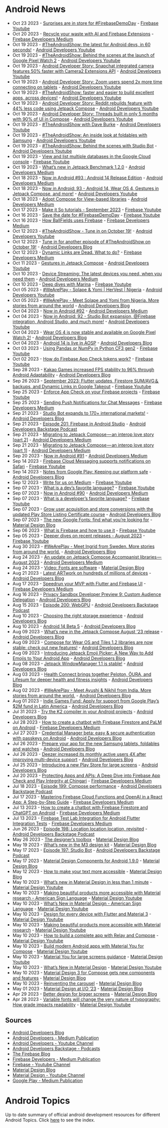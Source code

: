 # Android News

<!-- NEWS:START -->
- Oct 23 2023 - [Surprises are in store for #FirebaseDemoDay](https://www.youtube.com/watch?v=HCdk6qXCeNA) - [Firebase Youtube](https://www.youtube.com/user/Firebase)
- Oct 20 2023 - [Recycle your waste with AI and Firebase Extensions](https://medium.com/firebase-developers/recycle-your-waste-with-ai-and-firebase-extensions-b806e36814c5?source=rss----8e8b7dc6774d---4) - [Firebase Developers Medium](https://medium.com/firebase-developers)
- Oct 19 2023 - [#TheAndroidShow: the latest for Android devs, in 60 seconds!](https://www.youtube.com/watch?v=DEcyz2fynBE) - [Android Developers Youtube](https://www.youtube.com/c/AndroidDevelopers)
- Oct 19 2023 - [#TheAndroidShow: Behind the scenes at the launch of Google Pixel Watch 2](https://www.youtube.com/watch?v=3jrQ2DYdOpc) - [Android Developers Youtube](https://www.youtube.com/c/AndroidDevelopers)
- Oct 19 2023 - [Android Developer Story: Snapchat integrated camera features 50% faster with Camera2 Extensions API](https://www.youtube.com/watch?v=d8YDBy-BhOo) - [Android Developers Youtube](https://www.youtube.com/c/AndroidDevelopers)
- Oct 19 2023 - [Android Developer Story: Zoom users spend 2x more time connecting on tablets](https://www.youtube.com/watch?v=o9L8dMPViCg) - [Android Developers Youtube](https://www.youtube.com/c/AndroidDevelopers)
- Oct 19 2023 - [#TheAndroidShow: faster and easier to build excellent apps, across devices!](https://www.youtube.com/watch?v=_gL7XZy_XsY) - [Android Developers Youtube](https://www.youtube.com/c/AndroidDevelopers)
- Oct 19 2023 - [Android Developer Story: Reddit rebuilds feature with 44% less code using Jetpack Compose](https://www.youtube.com/watch?v=Hb5vWCwPmfE) - [Android Developers Youtube](https://www.youtube.com/c/AndroidDevelopers)
- Oct 19 2023 - [Android Developer Story: Threads built in only 5 months with 90% of UI in Compose](https://www.youtube.com/watch?v=8PAZw0xhhEQ) - [Android Developers Youtube](https://www.youtube.com/c/AndroidDevelopers)
- Oct 19 2023 - [#TheAndroidShow with Dave Burke](https://www.youtube.com/watch?v=dQekoBZDEQY) - [Android Developers Youtube](https://www.youtube.com/c/AndroidDevelopers)
- Oct 19 2023 - [#TheAndroidShow: An inside look at foldables with Samsung](https://www.youtube.com/watch?v=EALw12j22uk) - [Android Developers Youtube](https://www.youtube.com/c/AndroidDevelopers)
- Oct 19 2023 - [#TheAndroidShow: Behind the scenes with Studio Bot](https://www.youtube.com/watch?v=4hjC4z-Fa3o) - [Android Developers Youtube](https://www.youtube.com/c/AndroidDevelopers)
- Oct 19 2023 - [View and list multiple databases in the Google Cloud console](https://www.youtube.com/watch?v=Lx6pf2Bq5Hw) - [Firebase Youtube](https://www.youtube.com/user/Firebase)
- Oct 19 2023 - [What’s new in Jetpack Benchmark 1.2.0](https://medium.com/androiddevelopers/whats-new-in-jetpack-benchmark-1-2-0-82da5092fc43?source=rss----95b274b437c2---4) - [Android Developers Medium](https://medium.com/androiddevelopers)
- Oct 18 2023 - [Now in Android #93 : Android 14 Release Edition](https://medium.com/androiddevelopers/now-in-android-93-android-14-release-edition-2cb821aebdc9?source=rss----95b274b437c2---4) - [Android Developers Medium](https://medium.com/androiddevelopers)
- Oct 18 2023 - [Now in Android: 93 - Android 14, Wear OS 4, Gestures in Jetpack Compose, and more!](https://www.youtube.com/watch?v=_nSFWfipdgw) - [Android Developers Youtube](https://www.youtube.com/c/AndroidDevelopers)
- Oct 18 2023 - [Adopt Compose for View-based libraries](https://medium.com/androiddevelopers/adopt-compose-for-view-based-libraries-8db5badf1afc?source=rss----95b274b437c2---4) - [Android Developers Medium](https://medium.com/androiddevelopers)
- Oct 17 2023 - [Make it So tutorials - September 2023](https://www.youtube.com/watch?v=HxWl7QtgA6E) - [Firebase Youtube](https://www.youtube.com/user/Firebase)
- Oct 16 2023 - [Save the date for #FirebaseDemoDay](https://www.youtube.com/watch?v=DPa-heX0LN0) - [Firebase Youtube](https://www.youtube.com/user/Firebase)
- Oct 16 2023 - [How BallFields uses Firebase](https://medium.com/firebase-developers/how-ballfields-uses-firebase-ddd7faa374ad?source=rss----8e8b7dc6774d---4) - [Firebase Developers Medium](https://medium.com/firebase-developers)
- Oct 12 2023 - [#TheAndroidShow - Tune in on October 19!](https://www.youtube.com/watch?v=q0rzhMHj25k) - [Android Developers Youtube](https://www.youtube.com/c/AndroidDevelopers)
- Oct 12 2023 - [Tune in for another episode of #TheAndroidShow on October 19!](http://android-developers.googleblog.com/2023/10/watch-tas23.html) - [Android Developers Blog](https://android-developers.googleblog.com/)
- Oct 12 2023 - [Dynamic Links are Dead. What to do?](https://medium.com/firebase-developers/dynamic-links-are-dead-what-to-do-c73ad0669540?source=rss----8e8b7dc6774d---4) - [Firebase Developers Medium](https://medium.com/firebase-developers)
- Oct 11 2023 - [Gestures in Jetpack Compose](https://www.youtube.com/watch?v=1tkVjBxdGrk) - [Android Developers Youtube](https://www.youtube.com/c/AndroidDevelopers)
- Oct 10 2023 - [Device Streaming: The latest devices you need, when you need them](https://medium.com/androiddevelopers/device-streaming-the-latest-devices-you-need-when-you-need-them-4472d28d0c57?source=rss----95b274b437c2---4) - [Android Developers Medium](https://medium.com/androiddevelopers)
- Oct 10 2023 - [Deep dives with Marina](https://www.youtube.com/watch?v=B506AABZVWw) - [Firebase Youtube](https://www.youtube.com/user/Firebase)
- Oct 05 2023 - [#WeArePlay - Solape & Yomi | HerVest | Nigeria](https://www.youtube.com/watch?v=mLUwNXOTaT4) - [Android Developers Youtube](https://www.youtube.com/c/AndroidDevelopers)
- Oct 05 2023 - [#WeArePlay - Meet Solape and Yomi from Nigeria. More stories from around the world](http://android-developers.googleblog.com/2023/10/weareplay-meet-solape-and-yomi-from-nigeria-more-stories-from-around-the-world.html) - [Android Developers Blog](https://android-developers.googleblog.com/)
- Oct 04 2023 - [Now in Android #92](https://medium.com/androiddevelopers/now-in-android-92-51866ffd0bd8?source=rss----95b274b437c2---4) - [Android Developers Medium](https://medium.com/androiddevelopers)
- Oct 04 2023 - [Now in Android: 92 - Studio Bot expansion, @Firebase integration, Android Studio, and much more!](https://www.youtube.com/watch?v=jpU6hjzOLRE) - [Android Developers Youtube](https://www.youtube.com/c/AndroidDevelopers)
- Oct 04 2023 - [Wear OS 4 is now stable and available on Google Pixel Watch 2!](http://android-developers.googleblog.com/2023/10/wear-os-4-is-now-stable-and-available-on-google-pixel-watch-2.html) - [Android Developers Blog](https://android-developers.googleblog.com/)
- Oct 04 2023 - [Android 14 is live in AOSP](http://android-developers.googleblog.com/2023/10/android-14-is-live-in-aosp.html) - [Android Developers Blog](https://android-developers.googleblog.com/)
- Oct 03 2023 - [Using Pandas or NumPy in Python CF3 gen2](https://www.youtube.com/watch?v=Bs0bBJFyPVc) - [Firebase Youtube](https://www.youtube.com/user/Firebase)
- Oct 02 2023 - [How do Firebase App Check tokens work?](https://www.youtube.com/watch?v=eMa0hsHqfHU) - [Firebase Youtube](https://www.youtube.com/user/Firebase)
- Sep 28 2023 - [Kakao Games increased FPS stability to 96% through Android Adaptability](http://android-developers.googleblog.com/2023/09/kakao-games-increased-fps-stability-through-android-adapatability.html) - [Android Developers Blog](https://android-developers.googleblog.com/)
- Sep 26 2023 - [September 2023: Flutter updates, Firestore SUM/AVG＆backups, and Dynamic Links in Google Takeout](https://www.youtube.com/watch?v=xBGoBQyJA1o) - [Firebase Youtube](https://www.youtube.com/user/Firebase)
- Sep 25 2023 - [Enforce App Check on your Firebase projects](https://www.youtube.com/watch?v=dYwA3Wo_9Bc) - [Firebase Youtube](https://www.youtube.com/user/Firebase)
- Sep 25 2023 - [Sending Push Notifications for Chat Messages](https://medium.com/firebase-developers/ios-swift-send-a-push-notification-when-firebase-chat-message-is-sent-2ec0e6e412ac?source=rss----8e8b7dc6774d---4) - [Firebase Developers Medium](https://medium.com/firebase-developers)
- Sep 21 2023 - [Studio Bot expands to 170+ international markets!](http://android-developers.googleblog.com/2023/09/studio-bot-expands-to-international-markets.html) - [Android Developers Blog](https://android-developers.googleblog.com/)
- Sep 21 2023 - [Episode 201: Firebase in Android Studio](http://adbackstage.libsyn.com/episode-201-firebase-in-android-studio) - [Android Developers Backstage Podcast](https://adbackstage.libsyn.com/)
- Sep 21 2023 - [Migrating to Jetpack Compose — an interop love story [part 2]](https://medium.com/androiddevelopers/migrating-to-jetpack-compose-an-interop-love-story-part-2-370fdd978c33?source=rss----95b274b437c2---4) - [Android Developers Medium](https://medium.com/androiddevelopers)
- Sep 21 2023 - [Migrating to Jetpack Compose — an interop love story [part 1]](https://medium.com/androiddevelopers/migrating-to-jetpack-compose-an-interop-love-story-part-1-3693ca3ae981?source=rss----95b274b437c2---4) - [Android Developers Medium](https://medium.com/androiddevelopers)
- Sep 20 2023 - [Now in Android #91](https://medium.com/androiddevelopers/now-in-android-91-1805122ae7a4?source=rss----95b274b437c2---4) - [Android Developers Medium](https://medium.com/androiddevelopers)
- Sep 14 2023 - [Firebase Cloud Messaging supports notifications on Safari](https://www.youtube.com/watch?v=G6n4FxuhiJo) - [Firebase Youtube](https://www.youtube.com/user/Firebase)
- Sep 14 2023 - [Notes from Google Play: Keeping our platform safe](http://android-developers.googleblog.com/2023/09/notes-from-google-play-keeping-our-platform-safe.html) - [Android Developers Blog](https://android-developers.googleblog.com/)
- Sep 12 2023 - [Write for us on Medium](https://www.youtube.com/watch?v=NaJwWTs0W70) - [Firebase Youtube](https://www.youtube.com/user/Firebase)
- Sep 07 2023 - [What is a dev’s favorite language?](https://www.youtube.com/watch?v=GeyWx5klT60) - [Firebase Youtube](https://www.youtube.com/user/Firebase)
- Sep 07 2023 - [Now in Android #90](https://medium.com/androiddevelopers/now-in-android-90-a852c6753fda?source=rss----95b274b437c2---4) - [Android Developers Medium](https://medium.com/androiddevelopers)
- Sep 07 2023 - [What is a developer’s favorite language?](https://www.youtube.com/watch?v=gbuSrFCmPBg) - [Firebase Youtube](https://www.youtube.com/user/Firebase)
- Sep 07 2023 - [Grow user acquisition and store conversions with the updated Play Store Listing Certificate course](http://android-developers.googleblog.com/2023/09/grow-user-acquisition-and-store-conversions-with-updated-play-store-listing-certificate-course.html) - [Android Developers Blog](https://android-developers.googleblog.com/)
- Sep 07 2023 - [The new Google Fonts: find what you’re looking for](https://material.io/blog/2023-google-fonts-redesign) - [Material Design Blog](https://material.io/blog)
- Sep 06 2023 - [What is Firebase and how to use it](https://www.youtube.com/watch?v=p9pgI3Mg-So) - [Firebase Youtube](https://www.youtube.com/user/Firebase)
- Sep 05 2023 - [Deeper dives on recent releases - August 2023](https://www.youtube.com/watch?v=yBJhnHgZV2Q) - [Firebase Youtube](https://www.youtube.com/user/Firebase)
- Aug 30 2023 - [#WeArePlay - Meet Ingrid from Sweden. More stories from around the world.](http://android-developers.googleblog.com/2023/08/weareplay-meet-ingrid-from-sweden-more.html) - [Android Developers Blog](https://android-developers.googleblog.com/)
- Aug 24 2023 - [An update on Jetpack Compose Accompanist libraries — August 2023](https://medium.com/androiddevelopers/an-update-on-jetpack-compose-accompanist-libraries-august-2023-ac4cbbf059f1?source=rss----95b274b437c2---4) - [Android Developers Medium](https://medium.com/androiddevelopers)
- Aug 24 2023 - [Video: Fonts are software](https://material.io/blog/fonts-are-software-video) - [Material Design Blog](https://material.io/blog)
- Aug 21 2023 - [Latest ARTwork on hundreds of millions of devices](http://android-developers.googleblog.com/2023/08/latest-artwork-on-hundreds-of-millions-of-devices.html) - [Android Developers Blog](https://android-developers.googleblog.com/)
- Aug 17 2023 - [Speedrun your MVP with Flutter and Firebase UI](https://medium.com/firebase-developers/speedrun-your-flutter-mvp-with-firebase-ui-f4927e1ab502?source=rss----8e8b7dc6774d---4) - [Firebase Developers Medium](https://medium.com/firebase-developers)
- Aug 16 2023 - [Privacy Sandbox Developer Preview 9: Custom Audience Delegation](http://android-developers.googleblog.com/2023/08/privacy-sandbox-developer-preview-9.html) - [Android Developers Blog](https://android-developers.googleblog.com/)
- Aug 15 2023 - [Episode 200: WebGPU](http://adbackstage.libsyn.com/episode-200-webgpu) - [Android Developers Backstage Podcast](https://adbackstage.libsyn.com/)
- Aug 10 2023 - [Choosing the right storage experience](http://android-developers.googleblog.com/2023/08/choosing-right-storage-experience.html) - [Android Developers Blog](https://android-developers.googleblog.com/)
- Aug 10 2023 - [Android 14 Beta 5](http://android-developers.googleblog.com/2023/08/android-14-beta-5.html) - [Android Developers Blog](https://android-developers.googleblog.com/)
- Aug 09 2023 - [What’s new in the Jetpack Compose August ’23 release](http://android-developers.googleblog.com/2023/08/whats-new-in-jetpack-compose-august-23-release.html) - [Android Developers Blog](https://android-developers.googleblog.com/)
- Aug 09 2023 - [Compose for Wear OS and Tiles 1.2 libraries are now stable: check out new features!](http://android-developers.googleblog.com/2023/08/compose-for-wear-os-and-tiles-1-2-libraries-now-stable-new-features.html) - [Android Developers Blog](https://android-developers.googleblog.com/)
- Aug 09 2023 - [Introducing Jetpack Emoji Picker: A New Way to Add Emojis to Your Android App](http://android-developers.googleblog.com/2023/08/introducing-jetpack-emoji-picker.html) - [Android Developers Blog](https://android-developers.googleblog.com/)
- Aug 08 2023 - [Jetpack WindowManager 1.1 is stable!](http://android-developers.googleblog.com/2023/08/jetpack-windowmanager-11-is-stable.html) - [Android Developers Blog](https://android-developers.googleblog.com/)
- Aug 03 2023 - [Health Connect brings together Peloton, ŌURA, and Lifesum for deeper health and fitness insights](http://android-developers.googleblog.com/2023/08/health-connect-brings-together-peloton-oura-lifesum-for-deeper-health-and-fitness-insights.html) - [Android Developers Blog](https://android-developers.googleblog.com/)
- Aug 02 2023 - [#WeArePlay - Meet Ayushi & Nikhil from India. More stories from around the world.](http://android-developers.googleblog.com/2023/08/weareplay-meet-ayushi-nikhil-from-india-and-more-stories-from-around-the-world.html) - [Android Developers Blog](https://android-developers.googleblog.com/)
- Aug 01 2023 - [Indie Games Fund: Apply for support from Google Play’s $2M fund in Latin America](http://android-developers.googleblog.com/2023/08/indie-games-fund-apply-for-support-from-google-play-fund-in-latin-america.html) - [Android Developers Blog](https://android-developers.googleblog.com/)
- Jul 31 2023 - [Try the K2 compiler in your Android projects](http://android-developers.googleblog.com/2023/07/try-k2-compiler-in-your-android-projects.html) - [Android Developers Blog](https://android-developers.googleblog.com/)
- Jul 28 2023 - [How to create a chatbot with Firebase Firestore and PaLM on Android](https://medium.com/firebase-developers/how-to-create-a-chatbot-with-firebase-firestore-and-palm-on-android-e78549814aa?source=rss----8e8b7dc6774d---4) - [Firebase Developers Medium](https://medium.com/firebase-developers)
- Jul 27 2023 - [Credential Manager beta: easy & secure authentication with passkeys on Android](http://android-developers.googleblog.com/2023/07/credential-manager-beta-easy-secure-authentication-with-passkeys-on-android.html) - [Android Developers Blog](https://android-developers.googleblog.com/)
- Jul 26 2023 - [Prepare your app for the new Samsung tablets, foldables and watches](http://android-developers.googleblog.com/2023/07/prepare-your-app-for-new-samsung-tablets-foldables-watches.html) - [Android Developers Blog](https://android-developers.googleblog.com/)
- Jul 26 2023 - [Deezer increased its monthly active users 4X after improving multi-device support](http://android-developers.googleblog.com/2023/07/deezer-increased-its-monthly-active-users-after-improving-multi-device-support.html) - [Android Developers Blog](https://android-developers.googleblog.com/)
- Jul 25 2023 - [Introducing a new Play Store for large screens](http://android-developers.googleblog.com/2023/07/introducing-new-play-store-for-large-screens.html) - [Android Developers Blog](https://android-developers.googleblog.com/)
- Jul 20 2023 - [Protecting Apps and APIs: A Deep Dive into Firebase App Check and Play Integrity at Chingari](https://medium.com/firebase-developers/protecting-apps-and-apis-a-deep-dive-into-firebase-app-check-and-play-integrity-7364f96aa96d?source=rss----8e8b7dc6774d---4) - [Firebase Developers Medium](https://medium.com/firebase-developers)
- Jul 18 2023 - [Episode 199: Compose performance](http://adbackstage.libsyn.com/episode-199-compose-performance) - [Android Developers Backstage Podcast](https://adbackstage.libsyn.com/)
- Jul 17 2023 - [Mastering Firebase Cloud Functions and OpenAI in a React App: A Step-by-Step Guide](https://medium.com/firebase-developers/mastering-firebase-cloud-functions-and-openai-in-a-react-app-a-step-by-step-guide-1dfa58176009?source=rss----8e8b7dc6774d---4) - [Firebase Developers Medium](https://medium.com/firebase-developers)
- Jul 13 2023 - [How to create a chatbot with Firebase Firestore and ChatGPT on Android](https://medium.com/firebase-developers/how-to-create-a-chatbot-with-firebase-firestore-and-chatgpt-on-android-910dd40f11d9?source=rss----8e8b7dc6774d---4) - [Firebase Developers Medium](https://medium.com/firebase-developers)
- Jul 13 2023 - [Firebase Test Lab Integration for Android Flutter Integration Tests](https://medium.com/firebase-developers/google-firebase-test-lab-integration-for-flutter-integration-tests-38f903d47ac3?source=rss----8e8b7dc6774d---4) - [Firebase Developers Medium](https://medium.com/firebase-developers)
- Jun 26 2023 - [Episode 198: Location location location, revisited](http://adbackstage.libsyn.com/episode-198-location-location-location-revisited) - [Android Developers Backstage Podcast](https://adbackstage.libsyn.com/)
- May 26 2023 - [The designer’s toolbox](https://material.io/blog/designer-toolbox-figma-android-studio-relay) - [Material Design Blog](https://material.io/blog)
- May 19 2023 - [What’s new in the M3 design kit](https://material.io/blog/whats-new-design-kit) - [Material Design Blog](https://material.io/blog)
- May 17 2023 - [Episode 197: Studio Bot](http://adbackstage.libsyn.com/episode-197-studio-bot) - [Android Developers Backstage Podcast](https://adbackstage.libsyn.com/)
- May 17 2023 - [Material Design Components for Android 1.9.0](https://material.io/blog/android-stable-release-1-9-0) - [Material Design Blog](https://material.io/blog)
- May 12 2023 - [How to make your text more accessible](https://material.io/blog/how-to-make-text-more-accessible) - [Material Design Blog](https://material.io/blog)
- May 10 2023 - [What’s new in Material Design in less than 1 minute](https://www.youtube.com/watch?v=CTR2O3n7x-c) - [Material Design Youtube](https://www.youtube.com/c/MaterialDesign)
- May 10 2023 - [Making beautiful products more accessible with Material research - American Sign Language](https://www.youtube.com/watch?v=vysRyD7_jMk) - [Material Design Youtube](https://www.youtube.com/c/MaterialDesign)
- May 10 2023 - [What’s New in Material Design - American Sign Language](https://www.youtube.com/watch?v=iwJaQCsX63s) - [Material Design Youtube](https://www.youtube.com/c/MaterialDesign)
- May 10 2023 - [Design for every device with Flutter and Material 3](https://www.youtube.com/watch?v=CfOlY36GWYU) - [Material Design Youtube](https://www.youtube.com/c/MaterialDesign)
- May 10 2023 - [Making beautiful products more accessible with Material research](https://www.youtube.com/watch?v=k-nG86tp8oQ) - [Material Design Youtube](https://www.youtube.com/c/MaterialDesign)
- May 10 2023 - [How to build a complete app with Relay and Compose](https://www.youtube.com/watch?v=vBNmeiHlDHE) - [Material Design Youtube](https://www.youtube.com/c/MaterialDesign)
- May 10 2023 - [Build modern Android apps with Material You for Compose](https://www.youtube.com/watch?v=tu0UtDGC31A) - [Material Design Youtube](https://www.youtube.com/c/MaterialDesign)
- May 10 2023 - [Material You for large screens guidance](https://www.youtube.com/watch?v=wP-xAPIyqLY) - [Material Design Youtube](https://www.youtube.com/c/MaterialDesign)
- May 10 2023 - [What’s New in Material Design](https://www.youtube.com/watch?v=vnDhq8W98O4) - [Material Design Youtube](https://www.youtube.com/c/MaterialDesign)
- May 10 2023 - [Material Design 3 for Compose gets new components and features](https://material.io/blog/material-3-compose-1-1) - [Material Design Blog](https://material.io/blog)
- May 10 2023 - [Reinventing the carousel](https://material.io/blog/material-3-carousel-research-design) - [Material Design Blog](https://material.io/blog)
- May 01 2023 - [Material Design at I/O ‘23](https://material.io/blog/material-google-io23) - [Material Design Blog](https://material.io/blog)
- Apr 29 2023 - [Better design for bigger screens](https://material.io/blog/material-you-large-screens) - [Material Design Blog](https://material.io/blog)
- Apr 28 2023 - [Variable fonts will change the very nature of typography: How grade impacts readability](https://www.youtube.com/watch?v=yrhnKUD-J9c) - [Material Design Youtube](https://www.youtube.com/c/MaterialDesign)<!-- NEWS:END -->

## Sources

* [Android Developers Blog](https://android-developers.googleblog.com/)
* [Android Developers - Medium Publication](https://medium.com/androiddevelopers)
* [Android Developers - Youtube Channel](https://www.youtube.com/c/AndroidDevelopers)
* [Android Developers Backstage - Podcasts](https://adbackstage.libsyn.com/)
* [The Firebase Blog](https://firebase.googleblog.com/)
* [Firebase Developers - Medium Publication](https://medium.com/firebase-developers)
* [Firebase - Youtube Channel](https://www.youtube.com/user/Firebase)
* [Material Design Blog](https://material.io/blog)
* [Material Design - Youtube Channel](https://www.youtube.com/c/MaterialDesign)
* [Google Play - Medium Publication](https://medium.com/googleplaydev)

# Android Topics
Up to date summary of official android development resources for different Android Topics. Click [here](https://androidtopicsindex.dipien.com/) to see the index.

